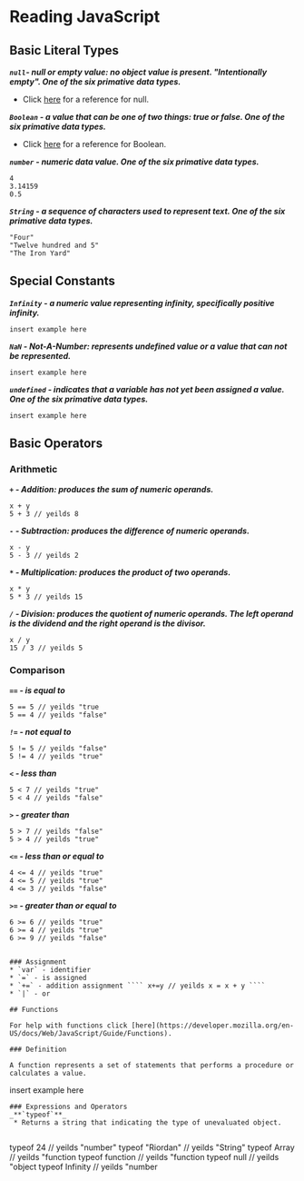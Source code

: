 # Reading JavaScript

## Basic Literal Types

_**`null`- null or empty value: no object value is present. "Intentionally empty". One of the six primative data types.**_

  * Click [here](https://developer.mozilla.org/en-US/docs/Web/JavaScript/Reference/Global_Objects/null) for a reference for null. 

_**`Boolean` - a value that can be one of two things: true or false. One of the six primative data types.**_

  * Click [here](https://developer.mozilla.org/en-US/docs/Web/JavaScript/Reference/Global_Objects/Boolean) for a reference for Boolean.

_**`number` - numeric data value. One of the six primative data types.**_

```
4
3.14159
0.5
```

_**`String` - a sequence of characters used to represent text. One of the six primative data types.**_

```
"Four"
"Twelve hundred and 5"
"The Iron Yard"
```

## Special Constants

_**`Infinity` - a numeric value representing infinity, specifically positive infinity.**_

```
insert example here
```

_**`NaN` - Not-A-Number: represents undefined value or a value that can not be represented.**_

```
insert example here
```

_**`undefined` - indicates that a variable has not yet been assigned a value. One of the six primative data types.**_

```
insert example here
```

## Basic Operators

### Arithmetic

_**`+` - Addition: produces the sum of numeric operands.**_

```
x + y
5 + 3 // yeilds 8
```

_**`-` - Subtraction: produces the difference of numeric operands.**_  

```
x - y
5 - 3 // yeilds 2
``` 

_**`*` - Multiplication: produces the product of two operands.**_

```
x * y
5 * 3 // yeilds 15
```

_**`/` - Division: produces the quotient of numeric operands. The left operand is the dividend and the right operand is the divisor.**_

```
x / y
15 / 3 // yeilds 5
``` 


### Comparison
_**`==` - is equal to**_

```
5 == 5 // yeilds "true
5 == 4 // yeilds "false"
```

_**`!=` - not equal to**_

```
5 != 5 // yeilds "false"
5 != 4 // yeilds "true"
```

_**`<` - less than**_

```
5 < 7 // yeilds "true"
5 < 4 // yeilds "false"
```

_**`>` - greater than**_

```
5 > 7 // yeilds "false"
5 > 4 // yeilds "true"
```

_**`<=` - less than or equal to**_

```
4 <= 4 // yeilds "true"
4 <= 5 // yeilds "true"
4 <= 3 // yeilds "false"
```

_**`>=` - greater than or equal to**_

```
6 >= 6 // yeilds "true"
6 >= 4 // yeilds "true"
6 >= 9 // yeilds "false"


### Assignment
* `var` - identifier
* `=` - is assigned
* `+=` - addition assignment ```` x+=y // yeilds x = x + y ````
* `|` - or

## Functions

For help with functions click [here](https://developer.mozilla.org/en-US/docs/Web/JavaScript/Guide/Functions).

### Definition

A function represents a set of statements that performs a procedure or calculates a value. 

```
insert example here
```
### Expressions and Operators
_**`typeof`**_
 * Returns a string that indicating the type of unevaluated object.
 
```
typeof 24 // yeilds "number"
typeof "Riordan" // yeilds "String"
typeof Array // yeilds "function
typeof function // yeilds "function
typeof null // yeilds "object
typeof Infinity // yeilds "number
```
